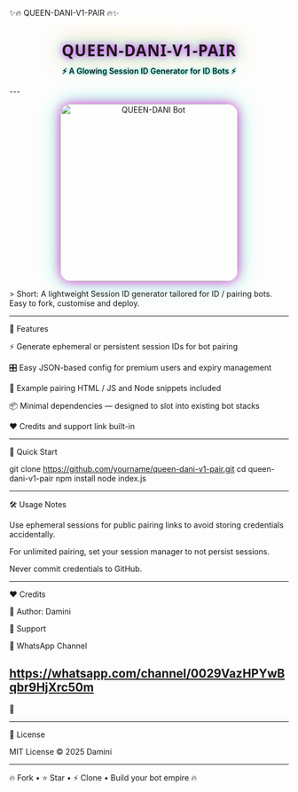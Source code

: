 
✨🔥 QUEEN-DANI-V1-PAIR 🔥✨

<div align="center">
  <h1 style="font-family: 'Segoe UI', Roboto, Helvetica, Arial; font-weight:800; letter-spacing:1px; text-shadow: 0 0 12px #ff00ff, 0 0 24px #00ffff, 0 0 48px #ff9900;">QUEEN-DANI-V1-PAIR</h1>
  <p style="margin-top: -10px; font-weight:600; text-shadow:0 0 5px #00ffee;">⚡ A Glowing Session ID Generator for ID Bots ⚡</p>
</div>
---

<p align="center">
  <img alt="QUEEN-DANI Bot" src="https://images.unsplash.com/photo-1601972594549-2c22d5e4a5f6?auto=format&fit=crop&w=600&q=60" width="320" style="border-radius:20px; box-shadow: 0 0 20px rgba(255,0,200,0.8), 0 0 40px rgba(0,255,200,0.5);">
</p>> Short: A lightweight Session ID generator tailored for ID / pairing bots. Easy to fork, customise and deploy.




---

🌟 Features

⚡ Generate ephemeral or persistent session IDs for bot pairing

🎛 Easy JSON-based config for premium users and expiry management

🧩 Example pairing HTML / JS and Node snippets included

📦 Minimal dependencies — designed to slot into existing bot stacks

❤️ Credits and support link built-in



---

🚀 Quick Start

git clone https://github.com/yourname/queen-dani-v1-pair.git
cd queen-dani-v1-pair
npm install
node index.js


---

🛠 Usage Notes

Use ephemeral sessions for public pairing links to avoid storing credentials accidentally.

For unlimited pairing, set your session manager to not persist sessions.

Never commit credentials to GitHub.



---

❤️ Credits

👑 Author: Damini


📣 Support

🔗 WhatsApp Channel

https://whatsapp.com/channel/0029VazHPYwBqbr9HjXrc50m
---

🎇 


---

📝 License

MIT License © 2025 Damini


---

🔥 Fork • ⭐ Star • ⚡ Clone • Build your bot empire 🔥
